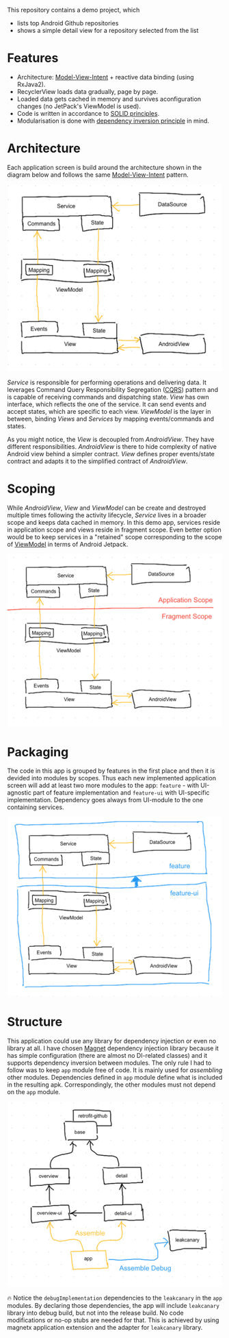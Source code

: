 This repository contains a demo project, which
* lists top Android Github repositories
* shows a simple detail view for a repository selected from the list

# Features
* Architecture: [Model-View-Intent][1] + reactive data binding (using RxJava2).
* RecyclerView loads data gradually, page by page.
* Loaded data gets cached in memory and survives aconfiguration changes (no JetPack's ViewModel is used).
* Code is written in accordance to [SOLID principles][2].
* Modularisation is done with [dependency inversion principle][3] in mind.

# Architecture

Each application screen is build around the architecture shown in the diagram below and follows the same [Model-View-Intent][1] pattern.

<img src="documentation/diagrams/architecture.png" width="600" />

*Service* is responsible for performing operations and delivering data. It leverages Command Query Responsibility Segregation ([CQRS][4]) pattern and is capable of receiving commands and dispatching state. *View* has own interface, which reflects the one of the service. It can send events and accept states, which are specific to each view. *ViewModel* is the layer in between, binding *Views* and *Services* by mapping events/commands and states.

As you might notice, the *View* is decoupled from *AndroidView*. They have different responsibilities. *AndroidView* is there to hide complexity of native Android view behind a simpler contract. *View* defines proper events/state contract and adapts it to the simplified contract of *AndroidView*.

# Scoping

While *AndroidView*, *View* and *ViewModel* can be create and destroyed multiple times following the activity lifecycle, *Service* lives in a broader scope and keeps data cached in memory. In this demo app, services reside in application scope and views reside in fragment scope. Even better option would be to keep services in a "retained" scope corresponding to the scope of [ViewModel][5] in terms of Android Jetpack.

<img src="documentation/diagrams/scoping.png" width="600" />

# Packaging

The code in this app is grouped by features in the first place and then it is devided into modules by scopes. Thus each new implemented application screen will add at least two more modules to the app: `feature` - with UI-agnostic part of feature implementation and `feature-ui` with UI-specific implementation. Dependency goes always from UI-module to the one containing services.

<img src="documentation/diagrams/packaging.png" width="600" />

# Structure

This application could use any library for dependency injection or even no library at all. I have chosen [Magnet][6] dependency injection library because it has simple configuration (there are almost no DI-related classes) and it supports dependency inversion between modules. The only rule I had to follow was to keep `app` module free of code. It is mainly used for *assembling* other modules. Dependencies defined in `app` module define what is included in the resulting apk. Correspondingly, the other modules must not depend on the `app` module.

<img src="documentation/diagrams/structure.png" width="600" />

🔥 Notice the `debugImplementation` dependencies to the `leakcanary` in the `app` modules. By declaring those dependencies, the app will include `leakcanary` library into debug build, but not into the release build. No code modifications or no-op stubs are needed for that. This is achieved by using magnetx application extension and the adapter for `leakcanary` library.

[1]: https://cycle.js.org/model-view-intent.html
[2]: https://en.wikipedia.org/wiki/SOLID
[3]: https://en.wikipedia.org/wiki/Dependency_inversion_principle
[4]: https://martinfowler.com/bliki/CQRS.html
[5]: https://developer.android.com/jetpack/arch/viewmodel#lifecycle
[6]: https://github.com/beworker/magnet

